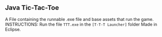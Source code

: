 ## Java Tic-Tac-Toe
A File containing the runnable .exe file and base assets that run the game.
INSTRUCTIONS: Run the file `TTT.exe` in the `[T-T-T Launcher]` folder
Made in Eclipse.
